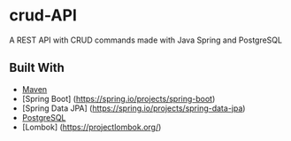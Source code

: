# crud-API
A REST API with CRUD commands made with Java Spring and PostgreSQL
## Built With

* [Maven](https://maven.apache.org/)
* [Spring Boot] (https://spring.io/projects/spring-boot)
* [Spring Data JPA] (https://spring.io/projects/spring-data-jpa)
* [PostgreSQL](https://www.postgresql.org/)
* [Lombok] (https://projectlombok.org/)